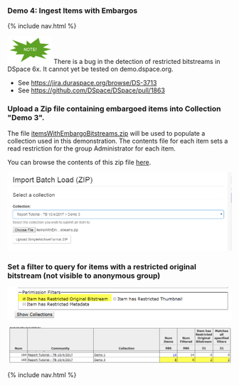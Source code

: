 ### Demo 4: Ingest Items with Embargos

{% include nav.html %}

![Note](../note.png) There is a bug in the detection of restricted bitstreams in DSpace 6x.  It cannot yet be tested on demo.dspace.org.
* See https://jira.duraspace.org/browse/DS-3713
* See https://github.com/DSpace/DSpace/pull/1863

### Upload a Zip file containing embargoed items into Collection "Demo 3".
The file [itemsWithEmbargoBitstreams.zip](data) will be used to populate a collection used in this demonstration.  The contents file for each item sets a read restriction for the group Administrator for each item.

You can browse the contents of this zip file [here](data/itemsWithEmbargoBitstreams).

![Screenshot: Upload Zip File with Embargoed Originals](embUpload.png)

### Set a filter to query for items with a restricted original bitstream (not visible to anonymous group)

![Screenshot: Restricted Original Filter](embFilter.png)

![Screenshot: Restricted Original Filter](embRes.png)

{% include nav.html %}
